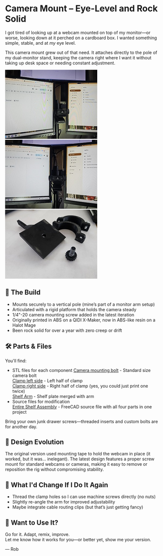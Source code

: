 # Camera Mount – Eye-Level and Rock Solid

I got tired of looking up at a webcam mounted on top of my monitor—or worse, looking down at it perched on a cardboard box. I wanted something simple, stable, and at *my* eye level.

This camera mount grew out of that need. It attaches directly to the pole of my dual-monitor stand, keeping the camera right where I want it without taking up desk space or needing constant adjustment.

![Workspace Left Angle](images/workspace_left_small.jpg)
![Workspace Right](images/workspace_right_small.jpg)
![Assembly Pieces](images/assembly_items_small.jpg)

## 🧰 The Build

- Mounts securely to a vertical pole (mine’s part of a monitor arm setup)
- Articulated with a rigid platform that holds the camera steady
- 1/4"-20 camera mounting screw added in the latest iteration
- Originally printed in ABS on a QIDI X-Maker, now in ABS-like resin on a Halot Mage
- Been rock solid for over a year with zero creep or drift

## 🛠️ Parts & Files

You'll find:
- STL files for each component
	[Camera mounting bolt](designs/CameraBolt(Meshed).stl) - Standard size camera bolt  
	[Clamp left side](designs/ClampHalf1(Meshed).stl) - Left half of clamp  
	[Clamp right side](designs/ClampHalf2(Meshed).stl) - Right half of clamp (yes, you could just print one twice)  
	[Shelf Arm](designs/Shelf_Arm(Meshed).stl) - Shelf plate merged with arm  
- Source files for modification  
	[Entire Shelf Assembly](designs/Shelf_Assembly_Whole.FCstd) - FreeCAD source file with all four parts in one project  

Bring your own junk drawer screws—threaded inserts and custom bolts are for another day.

## 📏 Design Evolution

The original version used mounting tape to hold the webcam in place (it worked, but it was… inelegant). The latest design features a proper screw mount for standard webcams or cameras, making it easy to remove or reposition the rig without compromising stability.

## 🔧 What I'd Change If I Do It Again

- Thread the clamp holes so I can use machine screws directly (no nuts)
- Slightly re-angle the arm for improved adjustability
- Maybe integrate cable routing clips (but that’s just getting fancy)

## 🤝 Want to Use It?

Go for it. Adapt, remix, improve.  
Let me know how it works for you—or better yet, show me your version.

— Rob
